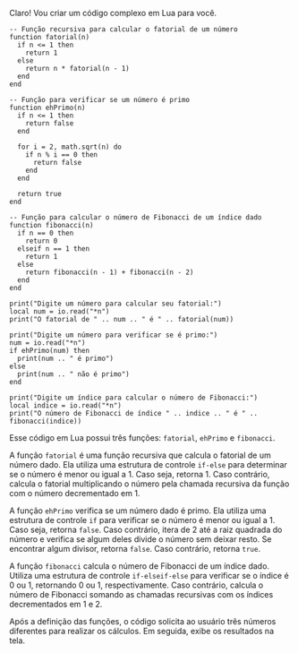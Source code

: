 Claro! Vou criar um código complexo em Lua para você. 

```
-- Função recursiva para calcular o fatorial de um número
function fatorial(n)
  if n <= 1 then
    return 1
  else
    return n * fatorial(n - 1)
  end
end

-- Função para verificar se um número é primo
function ehPrimo(n)
  if n <= 1 then
    return false
  end

  for i = 2, math.sqrt(n) do
    if n % i == 0 then
      return false
    end
  end

  return true
end

-- Função para calcular o número de Fibonacci de um índice dado
function fibonacci(n)
  if n == 0 then
    return 0
  elseif n == 1 then
    return 1
  else
    return fibonacci(n - 1) + fibonacci(n - 2)
  end
end

print("Digite um número para calcular seu fatorial:")
local num = io.read("*n")
print("O fatorial de " .. num .. " é " .. fatorial(num))

print("Digite um número para verificar se é primo:")
num = io.read("*n")
if ehPrimo(num) then
  print(num .. " é primo")
else
  print(num .. " não é primo")
end

print("Digite um índice para calcular o número de Fibonacci:")
local indice = io.read("*n")
print("O número de Fibonacci de índice " .. indice .. " é " .. fibonacci(indice))
```

Esse código em Lua possui três funções: `fatorial`, `ehPrimo` e `fibonacci`. 

A função `fatorial` é uma função recursiva que calcula o fatorial de um número dado. Ela utiliza uma estrutura de controle `if-else` para determinar se o número é menor ou igual a 1. Caso seja, retorna 1. Caso contrário, calcula o fatorial multiplicando o número pela chamada recursiva da função com o número decrementado em 1.

A função `ehPrimo` verifica se um número dado é primo. Ela utiliza uma estrutura de controle `if` para verificar se o número é menor ou igual a 1. Caso seja, retorna `false`. Caso contrário, itera de 2 até a raiz quadrada do número e verifica se algum deles divide o número sem deixar resto. Se encontrar algum divisor, retorna `false`. Caso contrário, retorna `true`.

A função `fibonacci` calcula o número de Fibonacci de um índice dado. Utiliza uma estrutura de controle `if-elseif-else` para verificar se o índice é 0 ou 1, retornando 0 ou 1, respectivamente. Caso contrário, calcula o número de Fibonacci somando as chamadas recursivas com os índices decrementados em 1 e 2.

Após a definição das funções, o código solicita ao usuário três números diferentes para realizar os cálculos. Em seguida, exibe os resultados na tela.